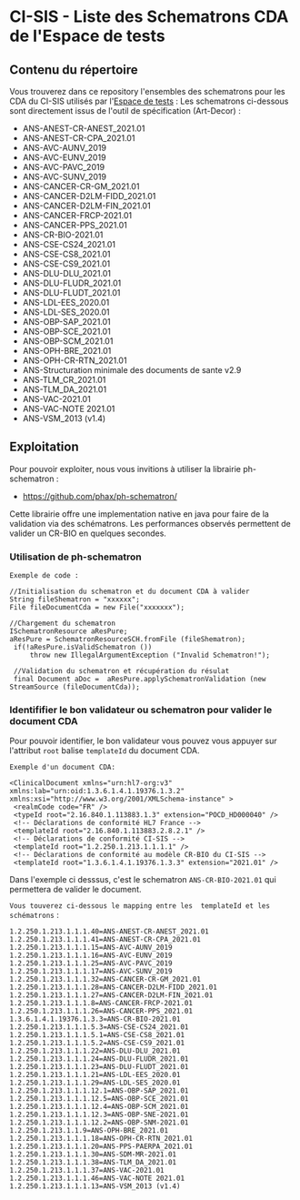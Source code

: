 # CI-SIS - Liste des Schematrons CDA de l'Espace de tests
## Contenu du répertoire
Vous trouverez dans ce repository l'ensembles des schematrons pour les CDA du CI-SIS  utilisés par l'[Espace de tests](https://interop.esante.gouv.fr/EVSClient/cda/validator.seam?standard=CDA-ASIP&extension=ASIP) :
Les schematrons ci-dessous sont directement issus de l'outil de spécification (Art-Decor) : 
- ANS-ANEST-CR-ANEST_2021.01
- ANS-ANEST-CR-CPA_2021.01
- ANS-AVC-AUNV_2019
- ANS-AVC-EUNV_2019 
- ANS-AVC-PAVC_2019
- ANS-AVC-SUNV_2019
- ANS-CANCER-CR-GM_2021.01
- ANS-CANCER-D2LM-FIDD_2021.01
- ANS-CANCER-D2LM-FIN_2021.01
- ANS-CANCER-FRCP-2021.01
- ANS-CANCER-PPS_2021.01
- ANS-CR-BIO-2021.01
- ANS-CSE-CS24_2021.01
- ANS-CSE-CS8_2021.01
- ANS-CSE-CS9_2021.01
- ANS-DLU-DLU_2021.01
- ANS-DLU-FLUDR_2021.01
- ANS-DLU-FLUDT_2021.01
- ANS-LDL-EES_2020.01
- ANS-LDL-SES_2020.01
- ANS-OBP-SAP_2021.01
- ANS-OBP-SCE_2021.01
- ANS-OBP-SCM_2021.01
- ANS-OPH-BRE_2021.01
- ANS-OPH-CR-RTN_2021.01
- ANS-Structuration minimale des documents de sante v2.9
- ANS-TLM_CR_2021.01
- ANS-TLM_DA_2021.01
- ANS-VAC-2021.01
- ANS-VAC-NOTE 2021.01
- ANS-VSM_2013 (v1.4)


## Exploitation 
Pour pouvoir exploiter, nous vous invitions à utiliser la librairie ph-schematron :
 -  https://github.com/phax/ph-schematron/

Cette librairie offre une implementation native en java pour faire de la validation via des schématrons. 
Les performances observés permettent de valider un CR-BIO en quelques secondes.

### Utilisation de ph-schematron 
`Exemple de code :`

    //Initialisation du schematron et du document CDA à valider
    String fileShematron = "xxxxxx";
    File fileDocumentCda = new File("xxxxxxx");

    //Chargement du schematron
    ISchematronResource aResPure;
    aResPure = SchematronResourceSCH.fromFile (fileShematron);
     if(!aResPure.isValidSchematron ())
         throw new IllegalArgumentException ("Invalid Schematron!");

     //Validation du schematron et récupération du résulat    
     final Document aDoc =  aResPure.applySchematronValidation (new StreamSource (fileDocumentCda)); 


### Identififier le bon validateur ou schematron pour valider le document CDA
Pour pouvoir identifier, le bon validateur vous pouvez vous appuyer sur l'attribut `root`  balise `templateId` du document CDA.


`Exemple d'un document CDA:`

    <ClinicalDocument xmlns="urn:hl7-org:v3" xmlns:lab="urn:oid:1.3.6.1.4.1.19376.1.3.2" xmlns:xsi="http://www.w3.org/2001/XMLSchema-instance" >
     <realmCode code="FR" />
     <typeId root="2.16.840.1.113883.1.3" extension="POCD_HD000040" />
     <!-- Déclarations de conformité HL7 France -->
     <templateId root="2.16.840.1.113883.2.8.2.1" />
     <!-- Déclarations de conformité CI-SIS -->
     <templateId root="1.2.250.1.213.1.1.1.1" />
     <!-- Déclarations de conformité au modèle CR-BIO du CI-SIS -->
     <templateId root="1.3.6.1.4.1.19376.1.3.3" extension="2021.01" />


Dans l'exemple ci desssus, c'est le schematron `ANS-CR-BIO-2021.01` qui permettera de valider le document.


`Vous touverez ci-dessous le mapping entre les  templateId et les  schématrons` :

    1.2.250.1.213.1.1.1.40=ANS-ANEST-CR-ANEST_2021.01
    1.2.250.1.213.1.1.1.41=ANS-ANEST-CR-CPA_2021.01
    1.2.250.1.213.1.1.1.15=ANS-AVC-AUNV_2019
    1.2.250.1.213.1.1.1.16=ANS-AVC-EUNV_2019 
    1.2.250.1.213.1.1.1.25=ANS-AVC-PAVC_2019
    1.2.250.1.213.1.1.1.17=ANS-AVC-SUNV_2019
    1.2.250.1.213.1.1.1.32=ANS-CANCER-CR-GM_2021.01
    1.2.250.1.213.1.1.1.28=ANS-CANCER-D2LM-FIDD_2021.01
    1.2.250.1.213.1.1.1.27=ANS-CANCER-D2LM-FIN_2021.01
    1.2.250.1.213.1.1.1.8=ANS-CANCER-FRCP-2021.01
    1.2.250.1.213.1.1.1.26=ANS-CANCER-PPS_2021.01
    1.3.6.1.4.1.19376.1.3.3=ANS-CR-BIO-2021.01
    1.2.250.1.213.1.1.1.5.3=ANS-CSE-CS24_2021.01
    1.2.250.1.213.1.1.1.5.1=ANS-CSE-CS8_2021.01
    1.2.250.1.213.1.1.1.5.2=ANS-CSE-CS9_2021.01
    1.2.250.1.213.1.1.1.22=ANS-DLU-DLU_2021.01
    1.2.250.1.213.1.1.1.24=ANS-DLU-FLUDR_2021.01
    1.2.250.1.213.1.1.1.23=ANS-DLU-FLUDT_2021.01
    1.2.250.1.213.1.1.1.21=ANS-LDL-EES_2020.01
    1.2.250.1.213.1.1.1.29=ANS-LDL-SES_2020.01
    1.2.250.1.213.1.1.1.12.1=ANS-OBP-SAP_2021.01
    1.2.250.1.213.1.1.1.12.5=ANS-OBP-SCE_2021.01
    1.2.250.1.213.1.1.1.12.4=ANS-OBP-SCM_2021.01
    1.2.250.1.213.1.1.1.12.3=ANS-OBP-SNE-2021.01
    1.2.250.1.213.1.1.1.12.2=ANS-OBP-SNM-2021.01
    1.2.250.1.213.1.1.9=ANS-OPH-BRE_2021.01
    1.2.250.1.213.1.1.1.18=ANS-OPH-CR-RTN_2021.01
    1.2.250.1.213.1.1.1.20=ANS-PPS-PAERPA_2021.01 
    1.2.250.1.213.1.1.1.30=ANS-SDM-MR-2021.01
    1.2.250.1.213.1.1.1.38=ANS-TLM_DA_2021.01
    1.2.250.1.213.1.1.1.37=ANS-VAC-2021.01
    1.2.250.1.213.1.1.1.46=ANS-VAC-NOTE 2021.01
    1.2.250.1.213.1.1.1.13=ANS-VSM_2013 (v1.4)

